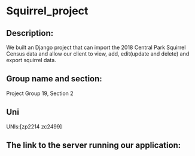 Squirrel_project
==== 
Description:
------- 
We built an Django project that can import the 2018 Central Park Squirrel Census data and allow our client to view, add, edit(update and delete) and export squirrel data. 

Group name and section:
------- 
Project Group 19, Section 2

Uni
------- 
UNIs:[zp2214 zc2499]

The link to the server running our application:
------- 
